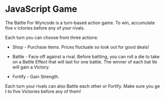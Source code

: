 # JavaScript Game

The Battle For Wyncode is a turn-based action game. To win, accumulate five v
ictories before any of your rivals.

Each turn you can choose from three actions:

* Shop - Purchase items. Prices fluctuate so look out for good deals!

* Battle - Face off against a rival. Before battling, you can roll a die to
take on a Battle Effect that will last for one battle. The winner of each bat
tle will gain a Victory.

* Fortify - Gain Strength.

Each turn your rivals can also Battle each other or Fortify. Make sure you ge
t to five Victories before any of them!

